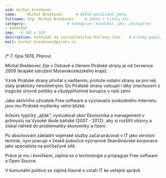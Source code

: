 ```yaml
---
uid: michal.breskovec
name:     Michal Breškovec  	# běžně používáné jméno
fullname: Ing. Michal Breškovec  	# jméno s tituly etc.
category:                 	# kategorie: kandidat, pks, zastupitel
- kandidat 
img:   # 165 x 220
description: kandidát do zastupitelstva Ostravy-Jihu   	# kratký popis, max 160 znaků
mail: michal.breskovec@pirati.cz 
---
```


(* 7. října 1978, Přerov) 

Michal Breškovec žije v Ostravě a členem Pirátské strany je od července 2009 (krajské sdružení Moravskoslezského kraje). 

Vznik Pirátské strany přivítal s nadšením, protože ostatní strany se pro něj staly prakticky nevolitelnými. Do Pirátské strany vstoupil i díky znechucení z tragické úrovně politiky a všudypřítomné korupce v naší zemi.

Jako aktivního uživatele Free software a vyznavače svobodného Internetu jsou mu Pirátské myšlenky velmi blízké. 

Ačkoliv typický „ajťák“, vystudoval obor Ekonomika a management v průmyslu na Vysoké škole báňské (2007 - 2012), aby si rozšířil obzory a získal náhled do problematiky ekonomiky a řízení.

Po absolvování základní vojenské služby začal pracovat v IT jako servisní technik, nyní pracuje v české pobočce významné Skandinávské korporace jako specialista na počítačové sítě.

Práce je mu i koníčkem, zajímá se o technologie a propaguje Free software a Open Source. 

V komunální politice se zajímá hlavně o vztah IT ke veřejné správě.
